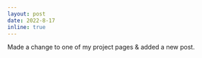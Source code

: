 ```yaml
---
layout: post
date: 2022-8-17
inline: true
---
```


Made a change to one of my project pages & added a new post.
